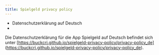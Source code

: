 ```yaml
---
title: Spielgeld privacy policy
---
```


* Datenschutzerklärung auf Deutsch
* 
Die Datenschutzerklärung für die App Spielgeld auf Deutsch befindet sich unter [https://buckcri.github.io/spielgeld-privacy-policy/privacy-policy_de]
(https://buckcri.github.io/spielgeld-privacy-policy/privacy-policy_de).
